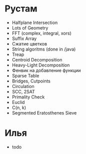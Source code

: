 # Рустам

* Halfplane Intersection
* Lots of Geometry
* FFT (complex, integral, xors)
* Suffix Array
* Cжатие цветков
* String algoritms (done in /java)
* Treap
* Centroid Decomposition
* Heavy-Light Decomposition
* Фенвик на добавление функции
* Sparse Table
* Bridges, Cutpoints
* Circulation
* SCC, 2SAT
* Primality Check
* Euclid
* C(n, k)
* Segmented Eratosthenes Sieve

# Илья

* todo
